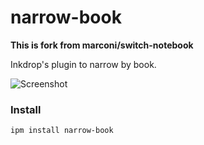 # narrow-book

**This is fork from marconi/switch-notebook**

Inkdrop's plugin to narrow by book.

![Screenshot](https://github.marconijr.com/switch-notebook/screenshot.png)

### Install

```
ipm install narrow-book
```

